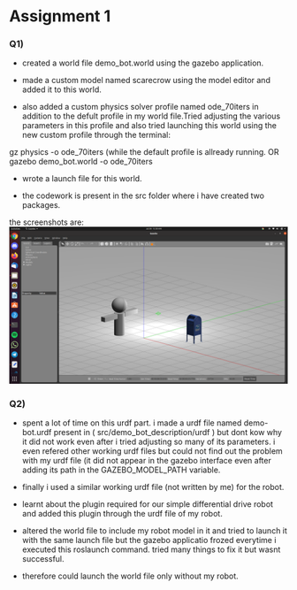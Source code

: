 # Assignment 1
### Q1)

* created a world file demo_bot.world using the gazebo application. 

* made a custom model named scarecrow using the model editor and added it to this world.

* also added a custom physics solver profile named ode_70iters in addition to the defult profile in my world file.Tried adjusting the various parameters in this profile and also tried launching this world using the new custom profile through the terminal:

gz physics -o ode_70iters (while the default profile is allready running.
OR
gazebo demo_bot.world -o ode_70iters

* wrote a launch file for this world.

* the codework is present in the src folder where i have created two packages.

the screenshots are:
![screenshot](/divyansh.png)




### Q2)

* spent a lot of time on this urdf part. i made a urdf file named demo-bot.urdf present in ( src/demo_bot_description/urdf ) but dont kow why it did not work even after i tried adjusting so many of its parameters. i even refered other working urdf files but could not find out the problem with my urdf file (it did not appear in the gazebo interface even after adding its path in the GAZEBO_MODEL_PATH variable.

* finally i used a similar working urdf file (not written by me) for the robot.

* learnt about the plugin required for our simple differential drive robot and added this plugin through the urdf file of my robot.

* altered the world file to include my robot model in it and tried to launch it with the same launch file but the gazebo applicatio frozed everytime i executed this roslaunch command. tried many things to fix it but wasnt successful.

* therefore could launch the world file only without my robot.


